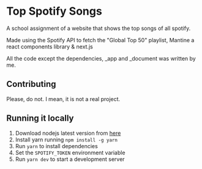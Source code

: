 # Top Spotify Songs

A school assignment of a website that shows the top songs of all spotify.

Made using the Spotify API to fetch the "Global Top 50" playlist, Mantine a react components library & next.js


All the code except the dependencies, _app and _document was written by me.

## Contributing
Please, do not. I mean, it is not a real project.

## Running it locally
1. Download nodejs latest version from [here](https://nodejs.org/en/download/)
2. Install yarn running `npm install -g yarn`
3. Run `yarn` to install dependencies
4. Set the `SPOTIFY_TOKEN` environment variable 
5. Run `yarn dev` to start a development server

